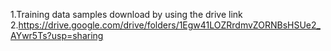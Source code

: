 1.Training data samples download by using the drive link
2.https://drive.google.com/drive/folders/1Egw41LOZRrdmvZORNBsHSUe2_AYwr5Ts?usp=sharing
